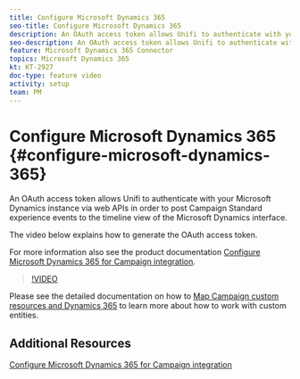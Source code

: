 ```yaml
---
title: Configure Microsoft Dynamics 365
seo-title: Configure Microsoft Dynamics 365
description: An OAuth access token allows Unifi to authenticate with your Microsoft Dynamics instance via web APIs in order to post Campaign Standard experience events to the timeline view of the Microsoft Dynamics interface. The video below explains how to generate the OAuth access token.
seo-description: An OAuth access token allows Unifi to authenticate with your Microsoft Dynamics instance via web APIs in order to post Campaign Standard experience events to the timeline view of the Microsoft Dynamics interface. The video below explains how to generate the OAuth access token.
feature: Microsoft Dynamics 365 Connector
topics: Microsoft Dynamics 365
kt: KT-2927
doc-type: feature video
activity: setup
team: PM
---
```


# Configure Microsoft Dynamics 365 {#configure-microsoft-dynamics-365}

An OAuth access token allows Unifi to authenticate with your Microsoft Dynamics instance via web APIs in order to post Campaign Standard experience events to the timeline view of the Microsoft Dynamics interface.

The video below explains how to generate the OAuth access token.

For more information also see the product documentation [Configure Microsoft Dynamics 365 for Campaign integration](https://helpx-internal.corp.adobe.com/content/help/en/campaign/kb/ms-dynamics-integration.html).

>[!VIDEO](https://video.tv.adobe.com/v/27637?quality=12)

Please see the detailed documentation on how to [Map Campaign custom resources and Dynamics 365](https://helpx.adobe.com/campaign/kb/acs-dynamics-custom-entities.html) to learn more about how to work with custom entities.

## Additional Resources

[Configure Microsoft Dynamics 365 for Campaign integration](https://helpx.adobe.com/content/help/en/campaign/kb/ms-dynamics-integration.html)
